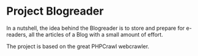 Project Blogreader
========================

In a nutshell, the idea behind the Blogreader is to store and prepare for e-readers, all the articles of a Blog with a small amount of effort.

The project is based on the great PHPCrawl webcrawler.
